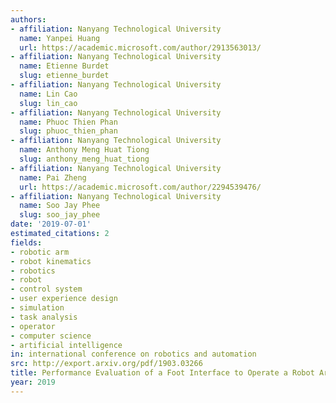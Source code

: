 ```yaml
---
authors:
- affiliation: Nanyang Technological University
  name: Yanpei Huang
  url: https://academic.microsoft.com/author/2913563013/
- affiliation: Nanyang Technological University
  name: Etienne Burdet
  slug: etienne_burdet
- affiliation: Nanyang Technological University
  name: Lin Cao
  slug: lin_cao
- affiliation: Nanyang Technological University
  name: Phuoc Thien Phan
  slug: phuoc_thien_phan
- affiliation: Nanyang Technological University
  name: Anthony Meng Huat Tiong
  slug: anthony_meng_huat_tiong
- affiliation: Nanyang Technological University
  name: Pai Zheng
  url: https://academic.microsoft.com/author/2294539476/
- affiliation: Nanyang Technological University
  name: Soo Jay Phee
  slug: soo_jay_phee
date: '2019-07-01'
estimated_citations: 2
fields:
- robotic arm
- robot kinematics
- robotics
- robot
- control system
- user experience design
- simulation
- task analysis
- operator
- computer science
- artificial intelligence
in: international conference on robotics and automation
src: http://export.arxiv.org/pdf/1903.03266
title: Performance Evaluation of a Foot Interface to Operate a Robot Arm
year: 2019
---
```

